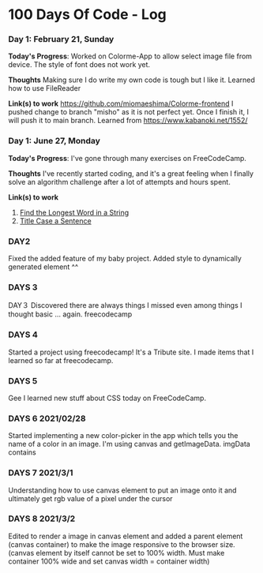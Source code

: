 # 100 Days Of Code - Log

<!-- ### Day 0: February 30, 2016 (Example 1)
##### (delete me or comment me out)

**Today's Progress**: Fixed CSS, worked on canvas functionality for the app.

**Thoughts:** I really struggled with CSS, but, overall, I feel like I am slowly getting better at it. Canvas is still new for me, but I managed to figure out some basic functionality.

**Link to work:** [Calculator App](http://www.example.com)

### Day 0: February 30, 2016 (Example 2)
##### (delete me or comment me out)

**Today's Progress**: Fixed CSS, worked on canvas functionality for the app.

**Thoughts**: I really struggled with CSS, but, overall, I feel like I am slowly getting better at it. Canvas is still new for me, but I managed to figure out some basic functionality.

**Link(s) to work**: [Calculator App](http://www.example.com) -->

### Day 1: February 21, Sunday

**Today's Progress**:
Worked on Colorme-App to allow select image file from device.
The style of font does not work yet.

**Thoughts**
Making sure I do write my own code is tough but I like it.
Learned how to use FileReader

**Link(s) to work**
https://github.com/miomaeshima/Colorme-frontend
I pushed change to branch "misho" as it is not perfect yet.
Once I finish it, I will push it to main branch.
Learned from https://www.kabanoki.net/1552/

### Day 1: June 27, Monday

**Today's Progress**: I've gone through many exercises on FreeCodeCamp.

**Thoughts** I've recently started coding, and it's a great feeling when I finally solve an algorithm challenge after a lot of attempts and hours spent.

**Link(s) to work**

1. [Find the Longest Word in a String](https://www.freecodecamp.com/challenges/find-the-longest-word-in-a-string)
2. [Title Case a Sentence](https://www.freecodecamp.com/challenges/title-case-a-sentence)

### DAY2
Fixed the added feature of my baby project.
Added style to dynamically generated element ^^

### DAYS 3
DAY３
Discovered there are always things I missed even among things I thought basic ... again. 
freecodecamp

### DAYS 4
Started a project using freecodecamp! It's a Tribute site. I made items that I learned so far at freecodecamp.

### DAYS 5
Gee I learned new stuff about CSS today on FreeCodeCamp. 

### DAYS 6 2021/02/28
Started implementing a new color-picker in the app which tells you the name of a color in an image.  I'm using canvas and getImageData. imgData contains 

### DAYS 7 2021/3/1
Understanding how to use canvas element to put an image onto it and ultimately get rgb value of a pixel under the cursor

### DAYS 8 2021/3/2
Edited to render a image in canvas element and added a parent element (canvas container) to make the image responsive to the browser size. (canvas element by itself cannot be set to 100% width. Must make container 100% wide and set canvas width = container width)

